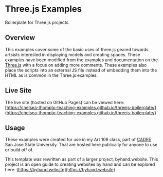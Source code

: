# Three.js Examples

Boilerplate for Three.js projects.

## Overview

This examples cover some of the basic uses of three.js geared towards artsists interested in displaying models and creating spaces. These examples have been modified from the examples and documentation on the [Three.js](https://threejs.org/) with a focus on adding more comments. These examples also place the scripts into an external JS file instead of embedding them into the HTML as is common in the Three.js examples.

## Live Site

The live site (hosted on GitHub Pages) can be viewed here:
[https://chelsea-thompto-teaching-examples.github.io/threejs-boilerplate/](https://chelsea-thompto-teaching-examples.github.io/threejs-boilerplate/)

## Usage

These examples were created for use in my Art 109 class, part of [CADRE](https://cadre.sjsu.edu/) San Jose State University. That are hosted here publically for anyone to use or build off of. 

This template was rewritten as part of a larger project, byhand.website. This project is an open guide to creating websites by hand and can be explored here:
[https://byhand.website](https://byhand.website)

